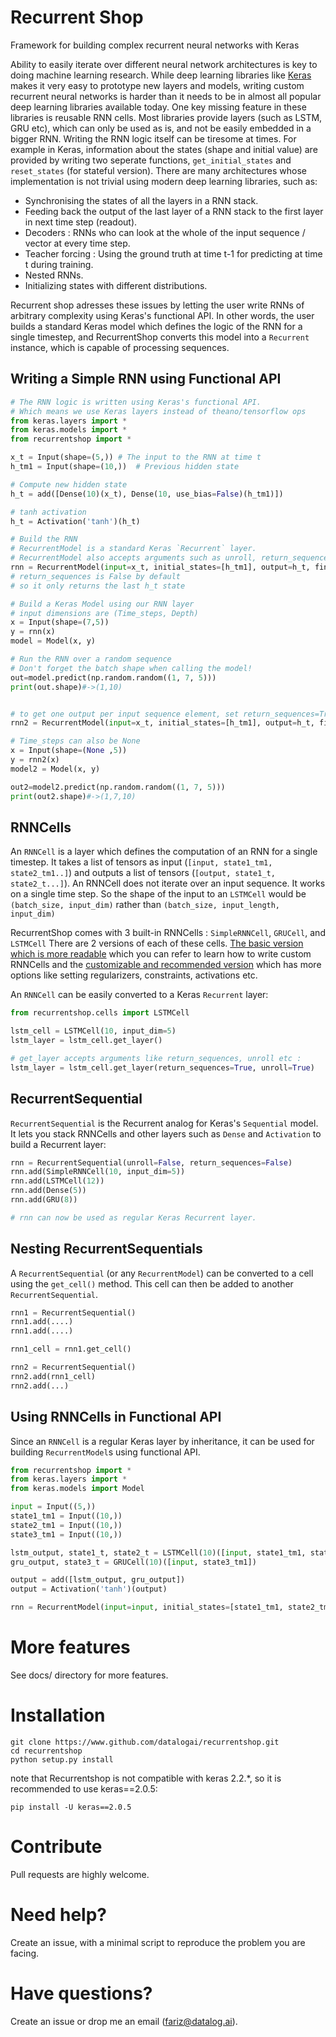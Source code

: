 # Recurrent Shop
Framework for building complex recurrent neural networks with Keras


Ability to easily iterate over different neural network architectures is key to doing machine learning research. While deep learning libraries like [Keras](https://www.keras.io) makes it very easy to prototype new layers and models, writing custom recurrent neural networks is harder than it needs to be in almost all popular deep learning libraries available today. One key missing feature in these libraries is reusable RNN cells. Most libraries provide layers (such as LSTM, GRU etc), which can only be used as is, and not be easily embedded in a bigger RNN. Writing the RNN logic itself can be tiresome at times. For example in Keras, information about the states (shape and initial value) are provided by writing two seperate functions, `get_initial_states` and `reset_states` (for stateful version). There are many architectures whose implementation is not trivial using modern deep learning libraries, such as:

* Synchronising the states of all the layers in a RNN stack.
* Feeding back the output of the last layer of a RNN stack to the first layer in next time step (readout).
* Decoders : RNNs who can look at the whole of the input sequence / vector at every time step.
* Teacher forcing : Using the ground truth at time t-1 for predicting at time t during training.
* Nested RNNs.
* Initializing states with different distributions.


Recurrent shop adresses these issues by letting the user write RNNs of arbitrary complexity using Keras's functional API. In other words, the user builds a standard Keras model which defines the logic of the RNN for a single timestep, and RecurrentShop converts this model into a `Recurrent` instance, which is capable of processing sequences.


## Writing a Simple RNN using Functional API
 
```python
# The RNN logic is written using Keras's functional API.
# Which means we use Keras layers instead of theano/tensorflow ops
from keras.layers import *
from keras.models import *
from recurrentshop import *

x_t = Input(shape=(5,)) # The input to the RNN at time t
h_tm1 = Input(shape=(10,))  # Previous hidden state

# Compute new hidden state
h_t = add([Dense(10)(x_t), Dense(10, use_bias=False)(h_tm1)])

# tanh activation
h_t = Activation('tanh')(h_t)

# Build the RNN
# RecurrentModel is a standard Keras `Recurrent` layer. 
# RecurrentModel also accepts arguments such as unroll, return_sequences etc
rnn = RecurrentModel(input=x_t, initial_states=[h_tm1], output=h_t, final_states=[h_t])
# return_sequences is False by default
# so it only returns the last h_t state

# Build a Keras Model using our RNN layer
# input dimensions are (Time_steps, Depth)
x = Input(shape=(7,5))
y = rnn(x)
model = Model(x, y)

# Run the RNN over a random sequence
# Don't forget the batch shape when calling the model!
out=model.predict(np.random.random((1, 7, 5)))
print(out.shape)#->(1,10)


# to get one output per input sequence element, set return_sequences=True
rnn2 = RecurrentModel(input=x_t, initial_states=[h_tm1], output=h_t, final_states=[h_t],return_sequences=True)

# Time_steps can also be None
x = Input(shape=(None ,5))
y = rnn2(x)
model2 = Model(x, y)

out2=model2.predict(np.random.random((1, 7, 5)))
print(out2.shape)#->(1,7,10)

```

## RNNCells

An `RNNCell` is a layer which defines the computation of an RNN for a single timestep. It takes a list of tensors as input (`[input, state1_tm1, state2_tm1..]`) and outputs a list of tensors (`[output, state1_t, state2_t...]`). An RNNCell does not iterate over an input sequence. It works on a single time step. So the shape of the input to an `LSTMCell` would be `(batch_size, input_dim)` rather than `(batch_size, input_length, input_dim)`

RecurrentShop comes with 3 built-in RNNCells : `SimpleRNNCell`, `GRUCell`, and `LSTMCell`
There are 2 versions of each of these cells. [The basic version which is more readable](recurrentshop/basic_cells.py) which you can refer to learn how to write custom RNNCells and the [customizable and recommended version](recurrentshop/cells.py) which has more options like setting regularizers, constraints, activations etc.

An `RNNCell` can be easily converted to a Keras `Recurrent` layer:

```python
from recurrentshop.cells import LSTMCell

lstm_cell = LSTMCell(10, input_dim=5)
lstm_layer = lstm_cell.get_layer()

# get_layer accepts arguments like return_sequences, unroll etc :
lstm_layer = lstm_cell.get_layer(return_sequences=True, unroll=True)

```

## RecurrentSequential

`RecurrentSequential` is the Recurrent analog for Keras's `Sequential` model. It lets you stack RNNCells and other layers such as `Dense` and `Activation` to build a Recurrent layer:

```python
rnn = RecurrentSequential(unroll=False, return_sequences=False)
rnn.add(SimpleRNNCell(10, input_dim=5))
rnn.add(LSTMCell(12))
rnn.add(Dense(5))
rnn.add(GRU(8))

# rnn can now be used as regular Keras Recurrent layer.
```

## Nesting RecurrentSequentials

A `RecurrentSequential` (or any `RecurrentModel`)  can be converted to a cell using the `get_cell()` method. This cell can then be added to another `RecurrentSequential`.

```python
rnn1 = RecurrentSequential()
rnn1.add(....)
rnn1.add(....)

rnn1_cell = rnn1.get_cell()

rnn2 = RecurrentSequential()
rnn2.add(rnn1_cell)
rnn2.add(...)
```

## Using RNNCells in Functional API

Since an `RNNCell` is a regular Keras layer by inheritance, it can be used for building `RecurrentModel`s using functional API.

```python
from recurrentshop import *
from keras.layers import *
from keras.models import Model

input = Input((5,))
state1_tm1 = Input((10,))
state2_tm1 = Input((10,))
state3_tm1 = Input((10,))

lstm_output, state1_t, state2_t = LSTMCell(10)([input, state1_tm1, state2_tm1])
gru_output, state3_t = GRUCell(10)([input, state3_tm1])

output = add([lstm_output, gru_output])
output = Activation('tanh')(output)

rnn = RecurrentModel(input=input, initial_states=[state1_tm1, state2_tm1, state3_tm1], output=output, final_states=[state1_t, state2_t, state3_t])
```

# More features

See docs/ directory for more features.


# Installation

```shell
git clone https://www.github.com/datalogai/recurrentshop.git
cd recurrentshop
python setup.py install
```

note that Recurrentshop is not compatible with keras 2.2.*, so it is recommended to use keras==2.0.5:

```shell
pip install -U keras==2.0.5
```

# Contribute

Pull requests are highly welcome.

# Need help?

Create an issue, with a minimal script to reproduce the problem you are facing.

# Have questions?

Create an issue or drop me an email (fariz@datalog.ai).

